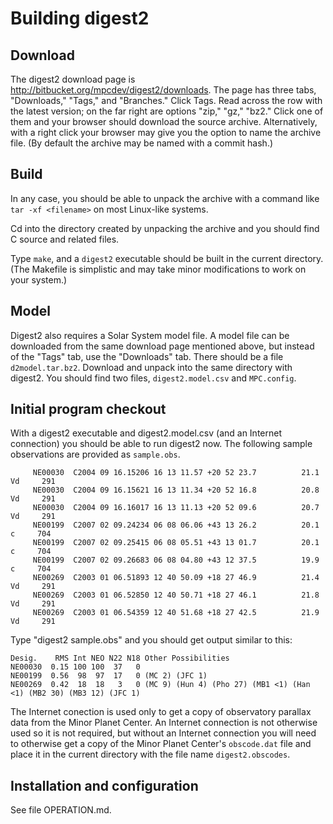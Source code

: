 # Building digest2

## Download

The digest2 download page is http://bitbucket.org/mpcdev/digest2/downloads.
The page has three tabs, "Downloads," "Tags," and "Branches."  Click Tags.
Read across the row with the latest version; on the far right are options
"zip," "gz," "bz2."  Click one of them and your browser should download the
source archive.  Alternatively, with a right click your browser may give you
the option to name the archive file.  (By default the archive may be named
with a commit hash.)

## Build

In any case, you should be able to unpack the archive with a command like
`tar -xf <filename>` on most Linux-like systems.

Cd into the directory created by unpacking the archive and you should find
C source and related files.

Type `make`, and a `digest2` executable should be built in the current
directory.  (The Makefile is simplistic and may take minor modifications
to work on your system.)

## Model

Digest2 also requires a Solar System model file.  A model file can be
downloaded from the same download page mentioned above, but instead of the
"Tags" tab, use the "Downloads" tab.  There should be a file `d2model.tar.bz2`.
Download and unpack into the same directory with digest2.  You should find
two files, `digest2.model.csv` and `MPC.config`.

## Initial program checkout

With a digest2 executable and digest2.model.csv (and an Internet connection)
you should be able to run digest2 now.  The following sample observations are
provided as `sample.obs`.


```
     NE00030  C2004 09 16.15206 16 13 11.57 +20 52 23.7          21.1 Vd     291
     NE00030  C2004 09 16.15621 16 13 11.34 +20 52 16.8          20.8 Vd     291
     NE00030  C2004 09 16.16017 16 13 11.13 +20 52 09.6          20.7 Vd     291
     NE00199  C2007 02 09.24234 06 08 06.06 +43 13 26.2          20.1  c     704
     NE00199  C2007 02 09.25415 06 08 05.51 +43 13 01.7          20.1  c     704
     NE00199  C2007 02 09.26683 06 08 04.80 +43 12 37.5          19.9  c     704
     NE00269  C2003 01 06.51893 12 40 50.09 +18 27 46.9          21.4 Vd     291
     NE00269  C2003 01 06.52850 12 40 50.71 +18 27 46.1          21.8 Vd     291
     NE00269  C2003 01 06.54359 12 40 51.68 +18 27 42.5          21.9 Vd     291
```

Type "digest2 sample.obs" and you should get output similar to this:

```
Desig.    RMS Int NEO N22 N18 Other Possibilities
NE00030  0.15 100 100  37   0
NE00199  0.56  98  97  17   0 (MC 2) (JFC 1)
NE00269  0.42  18  18   3   0 (MC 9) (Hun 4) (Pho 27) (MB1 <1) (Han <1) (MB2 30) (MB3 12) (JFC 1)
```

The Internet conection is used only to get a copy of observatory parallax data
from the Minor Planet Center.  An Internet connection is not otherwise used
so it is not required, but without an Internet connection you will need to
otherwise get a copy of the Minor Planet Center's `obscode.dat` file and place
it in the current directory with the file name `digest2.obscodes`.

## Installation and configuration

See file OPERATION.md.

